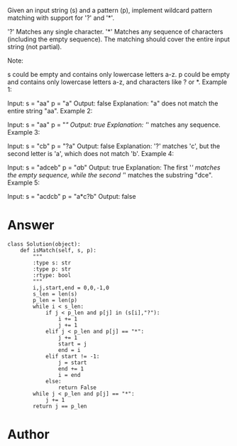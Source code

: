 Given an input string (s) and a pattern (p), implement wildcard pattern matching with support for '?' and '*'.

'?' Matches any single character.
'*' Matches any sequence of characters (including the empty sequence).
The matching should cover the entire input string (not partial).

Note:

s could be empty and contains only lowercase letters a-z.
p could be empty and contains only lowercase letters a-z, and characters like ? or *.
Example 1:

Input:
s = "aa"
p = "a"
Output: false
Explanation: "a" does not match the entire string "aa".
Example 2:

Input:
s = "aa"
p = "*"
Output: true
Explanation: '*' matches any sequence.
Example 3:

Input:
s = "cb"
p = "?a"
Output: false
Explanation: '?' matches 'c', but the second letter is 'a', which does not match 'b'.
Example 4:

Input:
s = "adceb"
p = "*a*b"
Output: true
Explanation: The first '*' matches the empty sequence, while the second '*' matches the substring "dce".
Example 5:

Input:
s = "acdcb"
p = "a*c?b"
Output: false



# Answer

```cython
class Solution(object):
    def isMatch(self, s, p):
        """
        :type s: str
        :type p: str
        :rtype: bool
        """
        i,j,start,end = 0,0,-1,0
        s_len = len(s)
        p_len = len(p)
        while i < s_len:
            if j < p_len and p[j] in (s[i],"?"):
                i += 1
                j += 1
            elif j < p_len and p[j] == "*":
                j += 1
                start = j
                end = i
            elif start != -1:
                j = start
                end += 1
                i = end
            else:
                return False
        while j < p_len and p[j] == "*":
            j += 1
        return j == p_len
```

# Author
